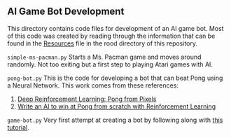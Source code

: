 ## AI Game Bot Development
This directory contains code files for development of an AI game bot. Most of this code was created by reading through
the information that can be found in the [Resources](https://github.com/NateParsons/100-days-of-code/blob/master/resources.md) file in the rood directory of this repository.

`simple-ms-pacman.py`
Starts a Ms. Pacman game and moves around randomly. Not too exiting but a first step to playing Atari games with AI.

`pong-bot.py`
This is the code for developing a bot that can beat Pong using a Neural Network. This work comes from these references:
1. [Deep Reinforcement Learning: Pong from Pixels](http://karpathy.github.io/2016/05/31/rl/)
2. [Write an AI to win at Pong from scratch with Reinforcement Learning](https://medium.com/@dhruvp/how-to-write-a-neural-network-to-play-pong-from-scratch-956b57d4f6e0)

`game-bot.py`
Very first attempt at creating a bot by following along with [this tutorial](https://medium.freecodecamp.org/how-to-build-an-ai-game-bot-using-openai-gym-and-universe-f2eb9bfbb40a).
